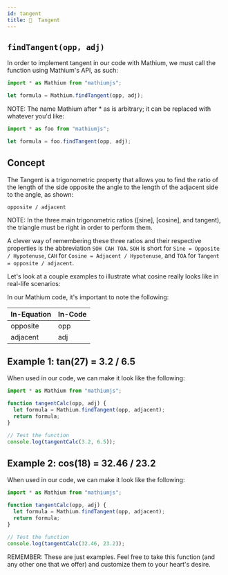 ```yaml
---
id: tangent
title: 🍷  Tangent
---
```


## `findTangent(opp, adj)`

In order to implement tangent in our code with Mathium, we must call the function using Mathium's API, as such:

```ts
import * as Mathium from "mathiumjs";

let formula = Mathium.findTangent(opp, adj);
```

NOTE: The name Mathium after \* as is arbitrary; it can be replaced with whatever you'd like:

```ts
import * as foo from "mathiumjs";

let formula = foo.findTangent(opp, adj);
```

## Concept

The Tangent is a trigonometric property that allows you to find the ratio of the length of the side opposite the angle to the length of the adjacent side to the angle, as shown:

`opposite / adjacent`

NOTE: In the three main trigonometric ratios ([sine], [cosine], and tangent), the triangle must be right in order to perform them.

A clever way of remembering these three ratios and their respective properties is the abbreviation `SOH CAH TOA`. `SOH` is short for `Sine = Opposite / Hypotenuse`, `CAH` for `Cosine = Adjacent / Hypotenuse`, and `TOA` for `Tangent = opposite / adjacent`.

Let's look at a couple examples to illustrate what cosine really looks like in real-life scenarios:

In our Mathium code, it's important to note the following:

| In-Equation | In-Code |
| ----------- | ------- |
| opposite    | opp     |
| adjacent    | adj     |

## Example 1: tan(27) = 3.2 / 6.5

When used in our code, we can make it look like the following:

```ts
import * as Mathium from "mathiumjs";

function tangentCalc(opp, adj) {
  let formula = Mathium.findTangent(opp, adjacent);
  return formula;
}

// Test the function
console.log(tangentCalc(3.2, 6.5));
```

## Example 2: cos(18) = 32.46 / 23.2

When used in our code, we can make it look like the following:

```ts
import * as Mathium from "mathiumjs";

function tangentCalc(opp, adj) {
  let formula = Mathium.findTangent(opp, adjacent);
  return formula;
}

// Test the function
console.log(tangentCalc(32.46, 23.2));
```

REMEMBER: These are just examples. Feel free to take this function (and any other one that we offer) and customize them to your heart's desire.
